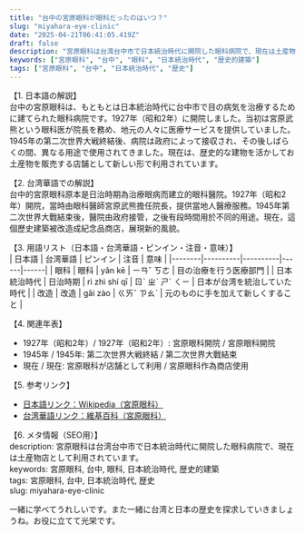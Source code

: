 ```yaml
---
title: "台中の宮原眼科が眼科だったのはいつ？"
slug: "miyahara-eye-clinic"
date: "2025-04-21T06:41:05.419Z"
draft: false
description: "宮原眼科は台湾台中市で日本統治時代に開院した眼科病院で、現在は土産物店として利用されています。"
keywords: ["宮原眼科", "台中", "眼科", "日本統治時代", "歴史的建築"]
tags: ["宮原眼科", "台中", "日本統治時代", "歴史"]
---
```


【1. 日本語の解説】  
台中の宮原眼科は、もともとは日本統治時代に台中市で目の病気を治療するために建てられた眼科病院です。1927年（昭和2年）に開院しました。当初は宮原武熊という眼科医が院長を務め、地元の人々に医療サービスを提供していました。1945年の第二次世界大戦終結後、病院は政府によって接収され、その後しばらくの間、異なる用途で使用されてきました。現在は、歴史的な建物を活かしてお土産物を販売する店舗として新しい形で利用されています。

【2. 台湾華語での解説】  
台中的宮原眼科原本是日治時期為治療眼病而建立的眼科醫院。1927年（昭和2年）開院，當時由眼科醫師宮原武熊擔任院長，提供當地人醫療服務。1945年第二次世界大戰結束後，醫院由政府接管，之後有段時間用於不同的用途。現在，這個歷史建築被改造成紀念品商店，展現新的風貌。

【3. 用語リスト（日本語・台湾華語・ピンイン・注音・意味）】  
| 日本語 | 台湾華語 | ピンイン | 注音 | 意味 |
|--------|----------|----------|------|------|
| 眼科  | 眼科     | yǎn kē  | ㄧㄢˇ ㄎㄜ | 目の治療を行う医療部門 |
| 日本統治時代 | 日治時期 | rì zhì shí qī | ㄖˋ ㄓˋ ㄕˊ ㄑㄧ | 日本が台湾を統治していた時代 |
| 改造  | 改造     | gǎi zào | ㄍㄞˇ ㄗㄠˋ | 元のものに手を加えて新しくすること |
  
【4. 関連年表】  
- 1927年（昭和2年）/ 1927年（昭和2年）: 宮原眼科開院 / 宮原眼科開院
- 1945年 / 1945年: 第二次世界大戦終結 / 第二次世界大戰結束
- 現在 / 現在: 宮原眼科が店舗として利用 / 宮原眼科作為商店使用

【5. 参考リンク】  
- [日本語リンク：Wikipedia（宮原眼科）](https://ja.wikipedia.org/wiki/宮原眼科)
- [台湾華語リンク：維基百科（宮原眼科）](https://zh.wikipedia.org/wiki/宮原眼科)

【6. メタ情報（SEO用）】  
description: 宮原眼科は台湾台中市で日本統治時代に開院した眼科病院で、現在は土産物店として利用されています。  
keywords: 宮原眼科, 台中, 眼科, 日本統治時代, 歴史的建築  
tags: 宮原眼科, 台中, 日本統治時代, 歴史  
slug: miyahara-eye-clinic

一緒に学べてうれしいです。また一緒に台湾と日本の歴史を探求していきましょうね。お役に立てて光栄です。